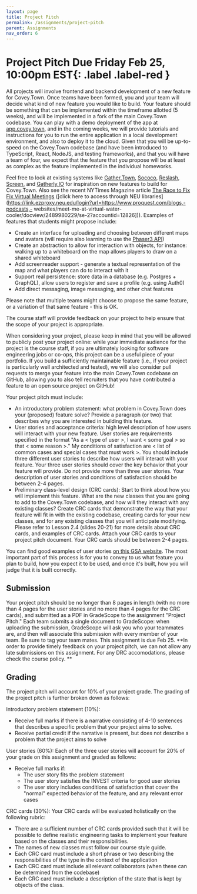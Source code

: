 ```yaml
---
layout: page
title: Project Pitch
permalink: /assignments/project-pitch
parent: Assignments
nav_order: 6
---
```

# Project Pitch **Due Friday Feb 25, 10:00pm EST**{: .label .label-red }
All projects will involve frontend and backend development of a new feature for Covey.Town.
Once teams have been formed, you and your team will decide what kind of new feature you would like to build.
Your feature should be something that can be implemented within the timeframe allotted (5 weeks), and will be implemented in a fork of the main Covey.Town codebase.
You can play with a demo deployment of the app at [app.covey.town](https://app.covey.town), and in the coming weeks, we will provide tutorials and instructions for you to run the entire application in a local development environment, and also to deploy it to the cloud.
Given that you will be up-to-speed on the Covey.Town codebase (and have been introduced to TypeScript, React, NodeJS, and testing frameworks),
and that you will have a team of four, we expect that the feature that you propose will be at least as complex as the feature implemented in the individual
homeworks.

Feel free to look at existing systems like [Gather.Town](https://gather.town), [Sococo](https://www.sococo.com), [Reslash](https://reslash.co), [Screen](https://screen.so/home), and [Gatherly.IO](https://www.gatherly.io) for inspiration on new features to build for Covey.Town. Also see the recent NYTimes Magazine article [The Race to Fix Fix Virtual Meetings](https://www.nytimes.com/2021/02/17/magazine/video-conference.html) ([click here to access through NEU libraries](https://link.ezproxy.neu.edu/login?url=https://www.proquest.com/blogs,-podcasts,- websites/meet-me-at-virtual-water-cooler/docview/2489980229/se-2?accountid=12826])). 
Examples of features that students might propose include:
* Create an interface for uploading and choosing between different maps and avatars (will require also learning to use the [Phaser3 API](https://photonstorm.github.io/phaser3-docs/index.html))
* Create an abstraction to allow for interaction with objects, for instance: walking up to a whiteboard on the map allows players to draw on a shared whiteboard
* Add screenreader support - generate a textual representation of the map and what players can do to interact with it
* Support real persistence: store data in a database (e.g. Postgres + GraphQL), allow users to register and save a profile (e.g. using Auth0) 
* Add direct messaging, image messaging, and other chat features

Please note that multiple teams might choose to propose the same feature, or a variation of that same feature - this is OK.

The course staff will provide feedback on your project to help ensure that the scope of your project is appropriate.

When considering your project, please keep in mind that you will be allowed to publicly post your project online: while your immediate audience for the project is the course staff, if you are ultimately looking for software engineering jobs or co-ops, this project can be a useful piece of your portfolio. If you build a sufficiently maintainable feature (i.e., if your project is particularly well architected and tested), we will also consider pull requests to merge your feature into the main Covey.Town codebase on GitHub, allowing you to also tell recruiters that you have contributed a feature to an open source project on GitHub!

Your project pitch must include:
* An introductory problem statement: what problem in Covey.Town does your (proposed) feature solve? Provide a paragraph (or two) that describes why you are interested in building this feature.
* User stories and acceptance criteria: high level description of how users will interact with your new feature. User stories are requirements specified in the format 
"As a < type of user >, I want < some goal > so that < some reason >."
My conditions of satisfaction are < list of common cases and special cases that must work >.
You should include three different user stories to describe how users will interact with your feature.
Your three user stories should cover the key behavior that your feature will provide.
Do not provide more than three user stories. Your description of user stories and conditions of satisfaction should be between 2-4 pages.
* Preliminary class-level design (CRC cards): Start to think about how you will implement this feature. What are the new classes that you are going to add to the Covey.Town codebase, and how will they interact with any existing classes? Create CRC cards that demonstrate the way that your feature will fit in with the existing codebase, creating cards for your new classes, and for any existing classes that you will anticipate modifying. Please refer to Lesson 2.4 (slides 20-21) for more details about CRC cards, and examples of CRC cards. Attach your CRC cards to your project pitch document. Your CRC cards should be between 2-4 pages.

You can find good examples of user stories [on this GSA website](https://tech.gsa.gov/guides/user_story_example/). The most important part of this process is for you to convey to us what feature you plan to build, how you expect it to be used, and once it's built, how you will judge that it is built correctly.

## Submission 
Your project pitch should be no longer than 8 pages in length (with no more than 4 pages for the user stories and no more than 4 pages for the CRC cards), and submitted as a PDF in GradeScope to the assignment "Project Pitch."
Each team submits a single document to GradeScope: when uploading the submission, GradeScope will ask you who your teammates are, and then will associate this submission with every member of your team. Be sure to tag your team mates.
This assignment is due Feb 25. **In order to provide timely feedback on your project pitch, we can not allow any  late submissions on this assignment. For any DRC accomodations, please check the course policy. **


## Grading
The project pitch will account for 10% of your project grade. The grading of the project pitch is further broken down as follows:

Introductory problem statement (10%):
* Receive full marks if there is a narrative consisting of 4-10 sentences that describes a specific problem that your project aims to solve.
* Receive partial credit if the narrative is present, but does not describe a problem that the project aims to solve

User stories (60%):
Each of the three user stories will account for 20% of your grade on this assignment and graded as follows:
* Receive full marks if:
  * The user story fits the problem statement
  * The user story satisfies the INVEST criteria for good user stories
  * The user story includes conditions of satisfaction that cover the "normal" expected behavior of the feature, and any relevant error cases

CRC cards (30%):
Your CRC cards will be evaluated holistically on the following rubric:
* There are a sufficient number of CRC cards provided such that it will be possible to define realistic engineering tasks to implement your feature based on the classes and their responsibilities.
* The names of new classes must follow our course style guide.
* Each CRC card must include a short phrase or two describing the responsibilities of the type in the context of the application
* Each CRC card must include all relevant collaborators (when these can be determined from the codebase)
* Each CRC card must include a description of the state that is kept by objects of the class.